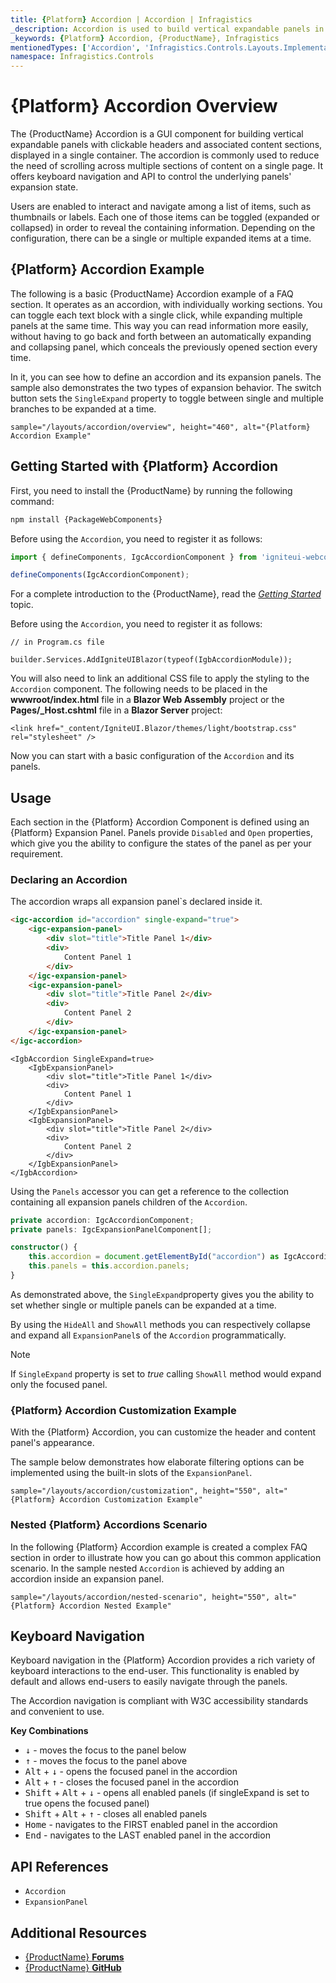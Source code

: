 ```yaml
---
title: {Platform} Accordion | Accordion | Infragistics
_description: Accordion is used to build vertical expandable panels in accordion menu.
_keywords: {Platform} Accordion, {ProductName}, Infragistics
mentionedTypes: ['Accordion', 'Infragistics.Controls.Layouts.Implementation.ExpansionPanel']
namespace: Infragistics.Controls
---
```



# {Platform} Accordion Overview

The {ProductName} Accordion is a GUI component for building vertical expandable panels with clickable headers and associated content sections, displayed in a single container. The accordion is commonly used to reduce the need of scrolling across multiple sections of content on a single page. It offers keyboard navigation and API to control the underlying panels' expansion state.

Users are enabled to interact and navigate among a list of items, such as thumbnails or labels. Each one of those items can be toggled (expanded or collapsed) in order to reveal the containing information. Depending on the configuration, there can be a single or multiple expanded items at a time.

## {Platform} Accordion Example

The following is a basic {ProductName} Accordion example of a FAQ section. It operates as an accordion, with individually working sections. You can toggle each text block with a single click, while expanding multiple panels at the same time. This way you can read information more easily, without having to go back and forth between an automatically expanding and collapsing panel, which conceals the previously opened section every time.

In it, you can see how to define an accordion and its expansion panels. The sample also demonstrates the two types of expansion behavior. The switch button sets the `SingleExpand` property to toggle between single and multiple branches to be expanded at a time.

`sample="/layouts/accordion/overview", height="460", alt="{Platform} Accordion Example"`

<div class="divider--half"></div>

## Getting Started with {Platform} Accordion

<!-- WebComponents -->

First, you need to install the {ProductName} by running the following command:

```cmd
npm install {PackageWebComponents}
```

Before using the `Accordion`, you need to register it as follows:

```ts
import { defineComponents, IgcAccordionComponent } from 'igniteui-webcomponents';

defineComponents(IgcAccordionComponent);
```

For a complete introduction to the {ProductName}, read the [*Getting Started*](../general-getting-started.md) topic.

<!-- end: WebComponents -->

Before using the `Accordion`, you need to register it as follows:

```razor
// in Program.cs file

builder.Services.AddIgniteUIBlazor(typeof(IgbAccordionModule));
```

<!-- Blazor -->

You will also need to link an additional CSS file to apply the styling to the `Accordion` component. The following needs to be placed in the **wwwroot/index.html** file in a **Blazor Web Assembly** project or the **Pages/_Host.cshtml** file in a **Blazor Server** project:

```razor
<link href="_content/IgniteUI.Blazor/themes/light/bootstrap.css" rel="stylesheet" />
```

<!-- end: Blazor -->

Now you can start with a basic configuration of the `Accordion` and its panels.

## Usage

Each section in the {Platform} Accordion Component is defined using an {Platform} Expansion Panel.
Panels provide `Disabled` and `Open` properties, which give you the ability to configure the states of the panel as per your requirement.

### Declaring an Accordion

The accordion wraps all expansion panel`s declared inside it.

```html
<igc-accordion id="accordion" single-expand="true">
    <igc-expansion-panel>
        <div slot="title">Title Panel 1</div>
        <div>
            Content Panel 1
        </div>
    </igc-expansion-panel>
    <igc-expansion-panel>
        <div slot="title">Title Panel 2</div>
        <div>
            Content Panel 2
        </div>
    </igc-expansion-panel>
</igc-accordion>
```

```razor
<IgbAccordion SingleExpand=true>
    <IgbExpansionPanel>
        <div slot="title">Title Panel 1</div>
        <div>
            Content Panel 1
        </div>
    </IgbExpansionPanel>
    <IgbExpansionPanel>
        <div slot="title">Title Panel 2</div>
        <div>
            Content Panel 2
        </div>
    </IgbExpansionPanel>
</IgbAccordion>
```

<!-- WebComponents -->

Using the `Panels` accessor you can get a reference to the collection containing all expansion panels children of the `Accordion`.

```typescript
private accordion: IgcAccordionComponent;
private panels: IgcExpansionPanelComponent[];

constructor() {
	this.accordion = document.getElementById("accordion") as IgcAccordionComponent;
	this.panels = this.accordion.panels;
}
```

<!-- end: WebComponents -->
As demonstrated above, the `SingleExpand`property gives you the ability to set whether single or multiple panels can be expanded at a time.

By using the `HideAll` and `ShowAll` methods you can respectively collapse and expand all `ExpansionPanel`s of the `Accordion` programmatically.

> [!Note]
> If `SingleExpand` property is set to *true* calling `ShowAll` method would expand only the focused panel.

### {Platform} Accordion Customization Example

With the {Platform} Accordion, you can customize the header and content panel's appearance.

The sample below demonstrates how elaborate filtering options can be implemented using the built-in slots of the `ExpansionPanel`.

`sample="/layouts/accordion/customization", height="550", alt="{Platform} Accordion Customization Example"`



<div class="divider--half"></div>

### Nested {Platform} Accordions Scenario

In the following {Platform} Accordion example is created a complex FAQ section in order to illustrate how you can go about this common application scenario. In the sample nested `Accordion` is achieved by adding an accordion inside an expansion panel.

`sample="/layouts/accordion/nested-scenario", height="550", alt="{Platform} Accordion Nested Example"`



<div class="divider--half"></div>

## Keyboard Navigation

Keyboard navigation in the {Platform} Accordion provides a rich variety of keyboard interactions to the end-user. This functionality is enabled by default and allows end-users to easily navigate through the panels.

The Accordion navigation is compliant with W3C accessibility standards and convenient to use.

**Key Combinations**
 - <kbd>↓</kbd> - moves the focus to the panel below
 - <kbd>↑</kbd> - moves the focus to the panel above
 - <kbd>Alt</kbd> + <kbd>↓</kbd> - opens the focused panel in the accordion
 - <kbd>Alt</kbd> + <kbd>↑</kbd> - closes the focused panel in the accordion
 - <kbd>Shift</kbd> + <kbd>Alt</kbd> + <kbd>↓</kbd> - opens all enabled panels (if singleExpand is set to true opens the focused panel)
 - <kbd>Shift</kbd> + <kbd>Alt</kbd> + <kbd>↑</kbd> - closes all enabled panels
 - <kbd>Home</kbd> - navigates to the FIRST enabled panel in the accordion
 - <kbd>End</kbd> - navigates to the LAST enabled panel in the accordion

<div class="divider"></div>

## API References

- `Accordion`
- `ExpansionPanel`

## Additional Resources

* [{ProductName} **Forums**]({ForumsLink})
* [{ProductName} **GitHub**]({GithubLink})